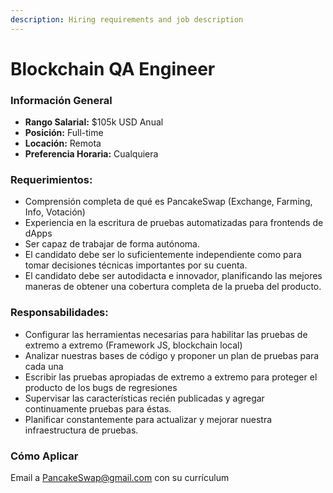 ```yaml
---
description: Hiring requirements and job description
---
```


# Blockchain QA Engineer

### **Información General**

* **Rango Salarial:** $105k USD Anual
* **Posición:** Full-time
* **Locación:** Remota
* **Preferencia Horaria:** Cualquiera

### Requerimientos:

* Comprensión completa de qué es PancakeSwap (Exchange, Farming, Info, Votación)
* Experiencia en la escritura de pruebas automatizadas para frontends de dApps&#x20;
* Ser capaz de trabajar de forma autónoma.
* El candidato debe ser lo suficientemente independiente como para tomar decisiones técnicas importantes por su cuenta.
* El candidato debe ser autodidacta e innovador, planificando las mejores maneras de obtener una cobertura completa de la prueba del producto.

### Responsabilidades:

* &#x20;Configurar las herramientas necesarias para habilitar las pruebas de extremo a extremo (Framework JS, blockchain local)
* Analizar nuestras bases de código y proponer un plan de pruebas para cada una
* Escribir las pruebas apropiadas de extremo a extremo para proteger el producto de los bugs de regresiones
* Supervisar las características recién publicadas y agregar continuamente pruebas para éstas.
* Planificar constantemente para actualizar y mejorar nuestra infraestructura de pruebas.

### Cómo Aplicar

Email a PancakeSwap@gmail.com con su currículum
